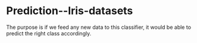 # Prediction--Iris-datasets
The purpose is if we feed any new data to this classifier, it would be able to predict the right class accordingly. 
